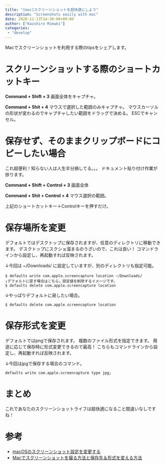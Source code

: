 ```yaml
---
title: "[mac]スクリーンショットを超快適にしよう"
description: "Screenshots easily with mac"
date: 2020-11-13T14:30:00+09:00
author: ["Kazuhiro Mimaki"]
categories:
 - "develop"
---
```


Macでスクリーンショットを利用する際のtipsをシェアします。

# スクリーンショットする際のショートカットキー

**Command + Shift + 3**
画面全体をキャプチャ。

**Command + Shit + 4**
マウスで選択した範囲のみキャプチャ。
マウスカーソルの形状が変わるのでキャプチャしたい範囲をドラッグで決める。
ESCでキャンセル。

# 保存せず、そのままクリップボードにコピーしたい場合

これ超便利！知らない人は人生半分損してる。。。
ドキュメント貼り付け作業が捗ります。

**Command + Shift + Control + 3**
画面全体

**Command + Shit + Control + 4**
マウス選択の範囲。

上記のショートカットキー＋Controlキーを押すだけ。

# 保存場所を変更
デフォルトではデスクトップに保存されますが、任意のディレクトリに移動できます。
デスクトップにスクショ溜まるのうざいので、これは良い！
コマンドラインから設定し、再起動すれば反映されます。

↓今回は ~/Downloads/ に設定していますが、別のディレクトリも指定可能。

```shell
$ defaults write com.apple.screencapture location ~/Downloads/　
↓デフォルトに戻す場合はこちら。設定値を削除するイメージです。
$ defaults delete com.apple.screencapture location
```

↓やっぱりデフォルトに戻したい場合。

```shell
$ defaults delete com.apple.screencapture location
```

# 保存形式を変更

デフォルトではpngで保存されます。
複数のファイル形式を指定できます。
用途に応じて保存時に形式変更できるので最高！
こちらもコマンドラインから設定し、再起動すれば反映されます。

↓今回はjpgで保存する場合のコマンド。

```shell
defaults write com.apple.screencapture type jpg;
```

# まとめ
これであなたのスクリーンショットライフは超快適になること間違いなしですね！

# 参考
- [macOSのスクリーンショット設定を変更する](https://qiita.com/tocomi/items/8c8e8f8202ea6da2c46d)
- [Macでスクリーンショットを撮る方法と保存先＆形式を変える方法](https://qiita.com/mamohacy/items/559af38aacb7a17a1600)
